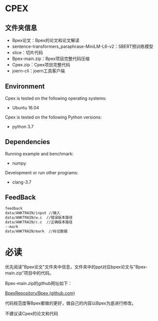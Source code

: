 # CPEX

## 文件夹信息

- Bpex论文：Bpex的论文和论文解读
- sentence-transformers_paraphrase-MiniLM-L6-v2：SBERT预训练模型
- slice：切片代码
- Bpex-main.zip：Bpex项目完整代码压缩
- Cpex.zip：Cpex项目完整代码
- joern-cli：joern工具客户端

## Environment

Cpex is tested on the following operating systems:

- Ubuntu 16.04

Cpex is tested on the following Python versions:

- python 3.7

## Dependencies

Running example and benchmark:

- numpy

Development or run other programs:

- clang-3.7

## FeedBack

```bash
feedback
data/ANKTRAIN/input //输入
data/ANKTRAIN/w.c  //错误版本路径
data/ANKTRAIN/c.c  //正确版本路径
--mark
data/ANKTRAIN/mark  //标记数据
```

# 必读

优先阅读"Bpex论文"文件夹中信息，文件夹中的ppt对应bpex论文与"Bpex-main.zip"项目中的代码。

Bpex-main.zip的github网址如下：

[BpexRepository/Bpex (github.com)](https://github.com/BpexRepository/Bpex)

代码规范度等Bpex都做的更好，做自己的内容以Bpex为底进行修改。

不建议读Cpex的论文和代码
